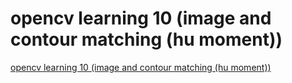 # opencv learning 10 (image and contour matching (hu moment))
[opencv learning 10 (image and contour matching (hu moment))](https://aiwithcloud.com/2022/09/15/opencv_learning_10_image_and_contour_matching_hu_moment/)